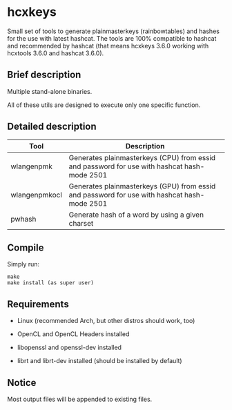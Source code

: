 hcxkeys
==============

Small set of tools to generate plainmasterkeys (rainbowtables) and hashes
for the use with latest hashcat. The tools are 100% compatible to hashcat
and recommended by hashcat (that means hcxkeys 3.6.0 working with
hcxtools 3.6.0 and hashcat 3.6.0).


Brief description
--------------

Multiple stand-alone binaries.

All of these utils are designed to execute only one specific function.


Detailed description
--------------

| Tool           | Description                                                                                          |
| -------------- | ---------------------------------------------------------------------------------------------------- |
| wlangenpmk     | Generates plainmasterkeys (CPU) from essid and password for use with hashcat hash-mode 2501          |
| wlangenpmkocl  | Generates plainmasterkeys (GPU) from essid and password for use with hashcat hash-mode 2501          |
| pwhash         | Generate hash of a word by using a given charset                                                     |


Compile
--------------

Simply run:

```
make
make install (as super user)
```


Requirements
--------------

* Linux (recommended Arch, but other distros should work, too)

* OpenCL and OpenCL Headers installed

* libopenssl and openssl-dev installed

* librt and librt-dev installed (should be installed by default)


Notice
--------------

Most output files will be appended to existing files.


